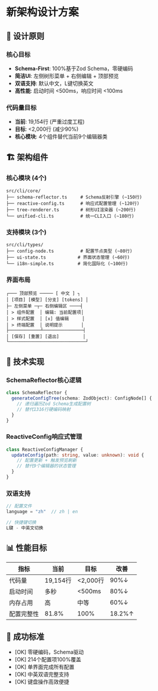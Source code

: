 # 新架构设计方案

## 🎯 设计原则

### 核心目标
- **Schema-First**: 100%基于Zod Schema，零硬编码
- **简洁UI**: 左侧树形菜单 + 右侧编辑 + 顶部预览
- **双语支持**: 默认中文，L键切换英文
- **高性能**: 启动时间 <500ms，响应时间 <100ms

### 代码量目标
- **当前**: 19,154行 (严重过度工程)
- **目标**: <2,000行 (减少90%)
- **核心模块**: 4个组件替代当前9个编辑器类

## 🏗️ 架构组件

### 核心模块 (4个)
```
src/cli/core/
├── schema-reflector.ts     # Schema反射引擎 (~150行)
├── reactive-config.ts      # 响应式配置管理 (~120行)
├── tree-renderer.ts        # 树形UI渲染器 (~200行)
└── unified-cli.ts          # 统一CLI入口 (~180行)
```

### 支持模块 (3个)
```  
src/cli/types/
├── config-node.ts          # 配置节点类型 (~80行)
├── ui-state.ts            # 界面状态管理 (~60行)
└── i18n-simple.ts         # 简化国际化 (~100行)
```

### 界面布局
```
┌─── 顶部预览 ───── [ 中文 ] ┐
│ [项目] [模型] [分支] [tokens] │
├─ 左侧菜单 ─┬─ 右侧编辑区 ────┤
│ > 组件配置  │ 编辑: 当前配置项│
│ > 样式配置  │ [x] 值编辑     │
│ > 终端配置  │ 说明提示       │
├────────────┴───────────────┤
│ [保存] [重置] [退出]         │
└─────────────────────────────┘
```

## 🔧 技术实现

### SchemaReflector核心逻辑
```typescript
class SchemaReflector {
  generateConfigTree(schema: ZodObject): ConfigNode[] {
    // 递归遍历Zod Schema生成配置树
    // 替代1316行硬编码映射
  }
}
```

### ReactiveConfig响应式管理
```typescript
class ReactiveConfigManager {
  updateConfig(path: string, value: unknown): void {
    // 配置更新 + 触发预览刷新
    // 替代9个编辑器的状态管理
  }
}
```

### 双语支持
```typescript
// 配置文件
language = "zh"  // zh | en

// 快捷键切换
L键 - 中英文切换
```

## 📊 性能目标

| 指标 | 当前 | 目标 | 改善 |
|-----|------|------|------|
| 代码量 | 19,154行 | <2,000行 | 90%↓ |
| 启动时间 | 多秒 | <500ms | 80%↓ |
| 内存占用 | 高 | 中等 | 60%↓ |
| 配置完整性 | 81.8% | 100% | 18.2%↑ |

## 🎯 成功标准

- [OK] 零硬编码，Schema驱动
- [OK] 214个配置项100%覆盖  
- [OK] 单界面完成所有配置
- [OK] 中英双语完整支持
- [OK] 键盘操作高效便捷